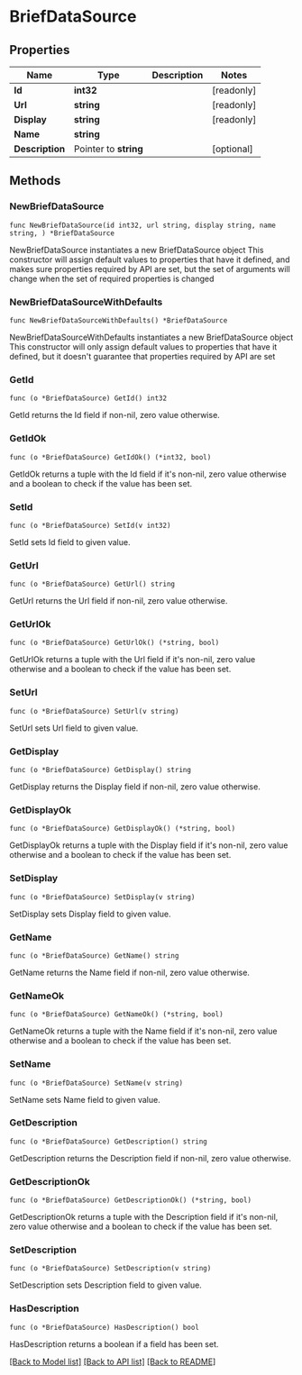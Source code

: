# BriefDataSource

## Properties

Name | Type | Description | Notes
------------ | ------------- | ------------- | -------------
**Id** | **int32** |  | [readonly] 
**Url** | **string** |  | [readonly] 
**Display** | **string** |  | [readonly] 
**Name** | **string** |  | 
**Description** | Pointer to **string** |  | [optional] 

## Methods

### NewBriefDataSource

`func NewBriefDataSource(id int32, url string, display string, name string, ) *BriefDataSource`

NewBriefDataSource instantiates a new BriefDataSource object
This constructor will assign default values to properties that have it defined,
and makes sure properties required by API are set, but the set of arguments
will change when the set of required properties is changed

### NewBriefDataSourceWithDefaults

`func NewBriefDataSourceWithDefaults() *BriefDataSource`

NewBriefDataSourceWithDefaults instantiates a new BriefDataSource object
This constructor will only assign default values to properties that have it defined,
but it doesn't guarantee that properties required by API are set

### GetId

`func (o *BriefDataSource) GetId() int32`

GetId returns the Id field if non-nil, zero value otherwise.

### GetIdOk

`func (o *BriefDataSource) GetIdOk() (*int32, bool)`

GetIdOk returns a tuple with the Id field if it's non-nil, zero value otherwise
and a boolean to check if the value has been set.

### SetId

`func (o *BriefDataSource) SetId(v int32)`

SetId sets Id field to given value.


### GetUrl

`func (o *BriefDataSource) GetUrl() string`

GetUrl returns the Url field if non-nil, zero value otherwise.

### GetUrlOk

`func (o *BriefDataSource) GetUrlOk() (*string, bool)`

GetUrlOk returns a tuple with the Url field if it's non-nil, zero value otherwise
and a boolean to check if the value has been set.

### SetUrl

`func (o *BriefDataSource) SetUrl(v string)`

SetUrl sets Url field to given value.


### GetDisplay

`func (o *BriefDataSource) GetDisplay() string`

GetDisplay returns the Display field if non-nil, zero value otherwise.

### GetDisplayOk

`func (o *BriefDataSource) GetDisplayOk() (*string, bool)`

GetDisplayOk returns a tuple with the Display field if it's non-nil, zero value otherwise
and a boolean to check if the value has been set.

### SetDisplay

`func (o *BriefDataSource) SetDisplay(v string)`

SetDisplay sets Display field to given value.


### GetName

`func (o *BriefDataSource) GetName() string`

GetName returns the Name field if non-nil, zero value otherwise.

### GetNameOk

`func (o *BriefDataSource) GetNameOk() (*string, bool)`

GetNameOk returns a tuple with the Name field if it's non-nil, zero value otherwise
and a boolean to check if the value has been set.

### SetName

`func (o *BriefDataSource) SetName(v string)`

SetName sets Name field to given value.


### GetDescription

`func (o *BriefDataSource) GetDescription() string`

GetDescription returns the Description field if non-nil, zero value otherwise.

### GetDescriptionOk

`func (o *BriefDataSource) GetDescriptionOk() (*string, bool)`

GetDescriptionOk returns a tuple with the Description field if it's non-nil, zero value otherwise
and a boolean to check if the value has been set.

### SetDescription

`func (o *BriefDataSource) SetDescription(v string)`

SetDescription sets Description field to given value.

### HasDescription

`func (o *BriefDataSource) HasDescription() bool`

HasDescription returns a boolean if a field has been set.


[[Back to Model list]](../README.md#documentation-for-models) [[Back to API list]](../README.md#documentation-for-api-endpoints) [[Back to README]](../README.md)



